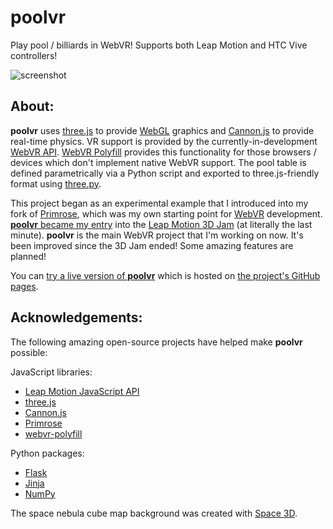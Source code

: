 # **poolvr**

Play pool / billiards in WebVR!  Supports both Leap Motion and HTC Vive controllers!

![screenshot](http://jzitelli.github.io/poolvr/images/poolvr-0.1.0-02162016.png)


## About:

**poolvr** uses [three.js](http://threejs.org) to provide [WebGL](https://www.khronos.org/webgl) graphics and [Cannon.js](http://www.cannonjs.org) to provide real-time physics.  VR support is provided by the currently-in-development [WebVR API](http://webvr.info).  [WebVR Polyfill](https://github.com/borismus/webvr-polyfill) provides this functionality for those browsers / devices which don't implement native WebVR support.  The pool table is defined parametrically via a Python script and exported to three.js-friendly format using [three.py](https://github.com/jzitelli/three.py).

This project began as an experimental example that I introduced into my fork of [Primrose](http://www.primrosevr.com), which was my own starting point for [WebVR](http://webvr.info) development.
[**poolvr** became my entry](http://subvr.itch.io/poolvr) into the [Leap Motion 3D Jam](http://itch.io/jam/leapmotion3djam) (at literally the last minute).
**poolvr** is the main WebVR project that I'm working on now.
It's been improved since the 3D Jam ended!
Some amazing features are planned!

You can [try a live version of **poolvr**](http://jzitelli.github.io/poolvr/poolvr-0.1.1/poolvr.html) which is hosted on [the project's GitHub pages](https://jzitelli.github.io/poolvr).


## Acknowledgements:

The following amazing open-source projects have helped make **poolvr** possible:

JavaScript libraries:
  - [Leap Motion JavaScript API](https://github.com/leapmotion/leapjs)
  - [three.js](http://threejs.org)
  - [Cannon.js](http://www.cannonjs.org)
  - [Primrose](https://www.primrosevr.com)
  - [webvr-polyfill](https://github.com/borismus/webvr-polyfill)

Python packages:
  - [Flask](http://flask.pocoo.org/)
  - [Jinja](http://jinja.pocoo.org/)
  - [NumPy](http://www.numpy.org)

The space nebula cube map background was created with [Space 3D](http://wwwtyro.github.io/space-3d/#animationSpeed=1&fov=90&nebulae=true&pointStars=true&resolution=1024&seed=1bblx79ds&stars=true&sun=false).
